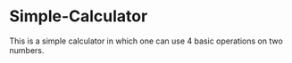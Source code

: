 # Simple-Calculator
This is a simple calculator in which one can use 4 basic operations on two numbers.
